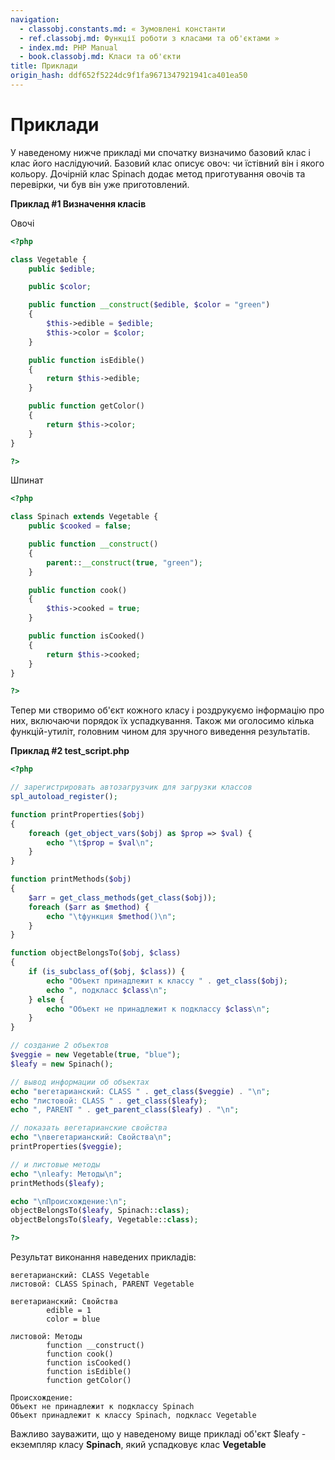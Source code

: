 ```yaml
---
navigation:
  - classobj.constants.md: « Зумовлені константи
  - ref.classobj.md: Функції роботи з класами та об'єктами »
  - index.md: PHP Manual
  - book.classobj.md: Класи та об'єкти
title: Приклади
origin_hash: ddf652f5224dc9f1fa9671347921941ca401ea50
---
```

# Приклади

У наведеному нижче прикладі ми спочатку визначимо базовий клас і клас його наслідуючий. Базовий клас описує овоч: чи їстівний він і якого кольору. Дочірній клас Spinach додає метод приготування овочів та перевірки, чи був він уже приготовлений.

**Приклад #1 Визначення класів**

Овочі

```php
<?php

class Vegetable {
    public $edible;

    public $color;

    public function __construct($edible, $color = "green")
    {
        $this->edible = $edible;
        $this->color = $color;
    }

    public function isEdible()
    {
        return $this->edible;
    }

    public function getColor()
    {
        return $this->color;
    }
}

?>
```

Шпинат

```php
<?php

class Spinach extends Vegetable {
    public $cooked = false;

    public function __construct()
    {
        parent::__construct(true, "green");
    }

    public function cook()
    {
        $this->cooked = true;
    }

    public function isCooked()
    {
        return $this->cooked;
    }
}

?>
```

Тепер ми створимо об'єкт кожного класу і роздрукуємо інформацію про них, включаючи порядок їх успадкування. Також ми оголосимо кілька функцій-утиліт, головним чином для зручного виведення результатів.

**Приклад #2 test\_script.php**

```php
<?php

// зарегистрировать автозагрузчик для загрузки классов
spl_autoload_register();

function printProperties($obj)
{
    foreach (get_object_vars($obj) as $prop => $val) {
        echo "\t$prop = $val\n";
    }
}

function printMethods($obj)
{
    $arr = get_class_methods(get_class($obj));
    foreach ($arr as $method) {
        echo "\tфункция $method()\n";
    }
}

function objectBelongsTo($obj, $class)
{
    if (is_subclass_of($obj, $class)) {
        echo "Объект принадлежит к классу " . get_class($obj);
        echo ", подкласс $class\n";
    } else {
        echo "Объект не принадлежит к подклассу $class\n";
    }
}

// создание 2 объектов
$veggie = new Vegetable(true, "blue");
$leafy = new Spinach();

// вывод информации об объектах
echo "вегетарианский: CLASS " . get_class($veggie) . "\n";
echo "листовой: CLASS " . get_class($leafy);
echo ", PARENT " . get_parent_class($leafy) . "\n";

// показать вегетарианские свойства
echo "\nвегетарианский: Свойства\n";
printProperties($veggie);

// и листовые методы
echo "\nleafy: Методы\n";
printMethods($leafy);

echo "\nПроисхождение:\n";
objectBelongsTo($leafy, Spinach::class);
objectBelongsTo($leafy, Vegetable::class);

?>
```

Результат виконання наведених прикладів:

```
вегетарианский: CLASS Vegetable
листовой: CLASS Spinach, PARENT Vegetable

вегетарианский: Свойства
        edible = 1
        color = blue

листовой: Методы
        function __construct()
        function cook()
        function isCooked()
        function isEdible()
        function getColor()

Происхождение:
Объект не принадлежит к подклассу Spinach
Объект принадлежит к классу Spinach, подкласс Vegetable
```

Важливо зауважити, що у наведеному вище прикладі об'єкт $leafy - екземпляр класу **Spinach**, який успадковує клас **Vegetable**
